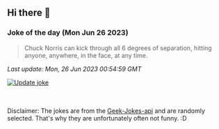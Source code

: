 ## Hi there 👋

### Joke of the day (Mon Jun 26 2023)
<!-- joke -->
>Chuck Norris can kick through all 6 degrees of separation, hitting anyone, anywhere, in the face, at any time.
<!-- /joke -->

*Last update: Mon, 26 Jun 2023 00:54:59 GMT*

[![Update joke](https://github.com/nclskfm/nclskfm/actions/workflows/joke.yml/badge.svg)](https://github.com/nclskfm/nclskfm/actions/workflows/joke.yml)

<br><br>
Disclaimer: The jokes are from the [Geek-Jokes-api](https://github.com/sameerkumar18/geek-joke-api) and are randomly selected. That's why they are unfortunately often not funny. :D

